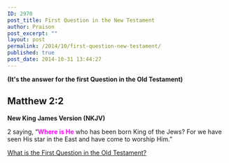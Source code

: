 ```yaml
---
ID: 2970
post_title: First Question in the New Testament
author: Praison
post_excerpt: ""
layout: post
permalink: /2014/10/first-question-new-testament/
published: true
post_date: 2014-10-31 13:44:27
---
```

<strong>(It's the answer for the first Question in the Old Testament)</strong>
<h2><strong>Matthew 2:2</strong></h2>
<strong> New King James Version (NKJV)</strong>

2 saying, “<span style="color: #ff00ff;"><strong>Where is He</strong></span> who has been born King of the Jews? For we have seen His star in the East and have come to worship Him.”

<a title="First Question in the Old Testament" href="http://biblerevelation.org/2014/10/31/first-question-old-testament/">What is the First Question in the Old Testament?</a>